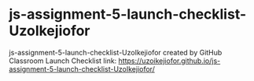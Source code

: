 # js-assignment-5-launch-checklist-UzoIkejiofor
js-assignment-5-launch-checklist-UzoIkejiofor created by GitHub Classroom
Launch Checklist link:  https://uzoikejiofor.github.io/js-assignment-5-launch-checklist-UzoIkejiofor/

